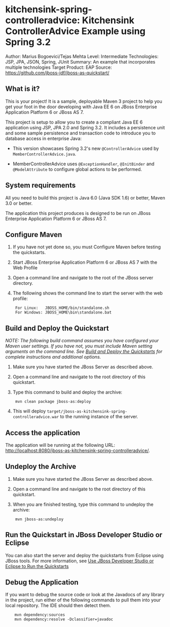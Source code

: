 kitchensink-spring-controlleradvice: Kitchensink ControllerAdvice Example using Spring 3.2
===================================================================================
Author: Marius Bogoevici/Tejas Mehta
Level: Intermediate
Technologies: JSP, JPA, JSON, Spring, JUnit
Summary: An example that incorporates multiple technologies
Target Product: EAP
Source: <https://github.com/jboss-jdf/jboss-as-quickstart/>

What is it?
-----------

This is your project! It is a sample, deployable Maven 3 project to help you get your foot in the door developing with Java EE 6 on JBoss Enterprise Application Platform 6 or JBoss AS 7.

This project is setup to allow you to create a compliant Java EE 6 application using JSP, JPA 2.0 and Spring 3.2. It includes a persistence unit and some sample persistence and transaction code to introduce you to database access in enterprise Java:

* This version showcases Spring 3.2's new `@ControllerAdvice` used by `MemberControllerAdvice.java`.

* MemberControllerAdvice uses `@ExceptionHandler`, `@InitBinder` and `@ModelAttribute` to configure global actions to be performed.

System requirements
-------------------

All you need to build this project is Java 6.0 (Java SDK 1.6) or better, Maven 3.0 or better.

The application this project produces is designed to be run on JBoss Enterprise Application Platform 6 or JBoss AS 7.

Configure Maven
---------------

1. If you have not yet done so, you must Configure Maven before testing the quickstarts.
2. Start JBoss Enterprise Application Platform 6 or JBoss AS 7 with the Web Profile
3. Open a command line and navigate to the root of the JBoss server directory.
4. The following shows the command line to start the server with the web profile:

        For Linux:   JBOSS_HOME/bin/standalone.sh
        For Windows: JBOSS_HOME\bin\standalone.bat

Build and Deploy the Quickstart
-------------------------------

_NOTE: The following build command assumes you have configured your Maven user settings. If you have not, you must include Maven setting arguments on the command line. See [Build and Deploy the Quickstarts](../README.md#build-and-deploy-the-quickstarts) for complete instructions and additional options._

1. Make sure you have started the JBoss Server as described above.
2. Open a command line and navigate to the root directory of this quickstart.
3. Type this command to build and deploy the archive:

        mvn clean package jboss-as:deploy

4. This will deploy `target/jboss-as-kitchensink-spring-controlleradvice.war` to the running instance of the server.


Access the application
----------------------

The application will be running at the following URL: <http://localhost:8080/jboss-as-kitchensink-spring-controlleradvice/>.

Undeploy the Archive
----------------------

1. Make sure you have started the JBoss Server as described above.
2. Open a command line and navigate to the root directory of this quickstart.
3. When you are finished testing, type this command to undeploy the archive:

        mvn jboss-as:undeploy


Run the Quickstart in JBoss Developer Studio or Eclipse
-------------------------------------

You can also start the server and deploy the quickstarts from Eclipse using JBoss tools. For more information, see [Use JBoss Developer Studio or Eclipse to Run the Quickstarts](../README.md#use-jboss-developer-studio-or-eclipse-to-run-the-quickstarts)


Debug the Application
---------------------

If you want to debug the source code or look at the Javadocs of any library in the project, run either of the following commands to pull them into your local repository. The IDE should then detect them.

        mvn dependency:sources
        mvn dependency:resolve -Dclassifier=javadoc

